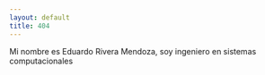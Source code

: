 ```yaml
---
layout: default
title: 404
---
```



Mi nombre es Eduardo Rivera Mendoza, soy ingeniero en sistemas computacionales
